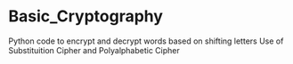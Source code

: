 # Basic_Cryptography
Python code to encrypt and decrypt words based on shifting letters
Use of Substituition Cipher and Polyalphabetic Cipher
